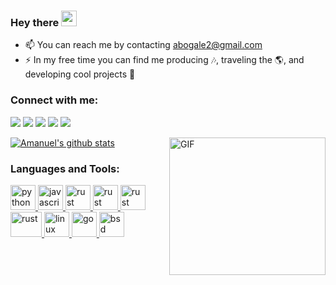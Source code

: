 ### Hey there <img src="https://media.giphy.com/media/hvRJCLFzcasrR4ia7z/giphy.gif" width="25px">

- 📫 You can reach me by contacting abogale2@gmail.com
- ⚡ In my free time you can find me producing 🎶, traveling the 🌎, and developing cool projects 🙂


<p align="left">
<h3 align="left">Connect with me:</h3>
<a href="https://www.linkedin.com/in/amanuel2/"><img src="https://img.shields.io/badge/linkedin-%230077B5.svg?&style=for-the-badge&logo=linkedin&logoColor=white"/></a>
<a href="https://mail.google.com/mail/?view=cm&fs=1&to=abogale2@gmail.com&su=SUBJECT&body=BODY"><img src="https://img.shields.io/badge/gmail-%23D14836.svg?&style=for-the-badge&logo=gmail&logoColor=white"/></a>
<a href="https://www.facebook.com/realamanuel2"><img src="https://img.shields.io/badge/facebook-%231877F2.svg?&style=for-the-badge&logo=facebook&logoColor=white"/></a>
<a href="https://www.twitter.com/therealamanuel2"><img src="https://img.shields.io/badge/twitter-%231DA1F2.svg?&style=for-the-badge&logo=twitter&logoColor=white"/></a>
<a href="https://play.google.com/store/apps/developer?id=Amanuel+Bogale"><img src="https://img.shields.io/badge/Google%20Play-414141?logo=google-play&logoColor=white&style=for-the-badge"/></a>
</p>

<img align="right" alt="GIF" src="https://github.com/abhisheknaiidu/abhisheknaiidu/blob/master/code.gif?raw=true" width="250" height="220"/>

[![Amanuel's github stats](https://github-readme-stats.vercel.app/api?username=amanuel2&show_icons=true)](https://github.com/amanuel2/github-readme-stats)


<h3 align="left">Languages and Tools:</h3>
<p align="left"> 
     <a href="https://www.python.org" target="_blank"> <img src="https://www.vectorlogo.zone/logos/python/python-icon.svg" alt="python" width="40" height="40"/> </a> 
     <a href="https://developer.mozilla.org/en-US/docs/Web/JavaScript" target="_blank"> <img src="https://upload.vectorlogo.zone/logos/javascript/images/239ec8a4-163e-4792-83b6-3f6d96911757.svg" alt="javascript" width="40" height="40"/> </a>
     <a href="https://www.learn-c.org/" target="_blank"> <img src="https://cdn.worldvectorlogo.com/logos/c-1.svg" alt="rust" width="40" height="40"/> </a>
     <a href="https://cplusplus.com/" target="_blank"> <img src="https://cdn.worldvectorlogo.com/logos/c.svg" alt="rust" width="40" height="40"/> </a>
     <a href="https://www.ziglang.org/" target="_blank">   <img src="https://www.vectorlogo.zone/logos/ziglang/ziglang-icon.svg" alt="rust" width="40" height="40"/> </a>
     <a href="https://www.rust-lang.org/" target="_blank"> <img src="https://upload.wikimedia.org/wikipedia/commons/thumb/0/0f/Original_Ferris.svg/1024px-Original_Ferris.svg.png" alt="rust" width="50" height="40"/> </a>
     <a href="https://www.linux.org/" target="_blank"> <img src="https://www.vectorlogo.zone/logos/linux/linux-icon.svg" alt="linux" width="40" height="40"/> </a>
     <a href="https://golang.org/" target="_blank"> <img src="https://www.vectorlogo.zone/logos/golang/golang-official.svg" alt="go" width="40" height="40"/> </a>
     <a href="https://www.freebsd.org/" target="_blank"> <img src="https://www.vectorlogo.zone/logos/freebsd/freebsd-icon.svg" alt="bsd" width="40" height="40"/> </a>   
</p>

